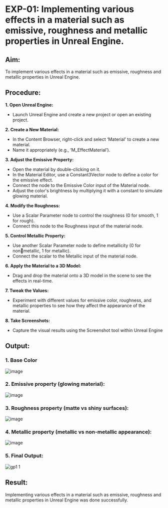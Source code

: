 # EXP-01: Implementing various effects in a material such as emissive, roughness and metallic properties in Unreal Engine.
## Aim:
To implement various effects in a material such as emissive, roughness and metallic
properties in Unreal Engine.

## Procedure:
**1. Open Unreal Engine:**
* Launch Unreal Engine and create a new project or open an existing project.
  
**2. Create a New Material:**
* In the Content Browser, right-click and select ‘Material’ to create a new material.
* Name it appropriately (e.g., ‘M_EffectMaterial’).

**3. Adjust the Emissive Property:**
* Open the material by double-clicking on it.
* In the Material Editor, use a Constant3Vector node to define a color for the emissive effect.
* Connect the node to the Emissive Color input of the Material node.
* Adjust the color's brightness by multiplying it with a constant to simulate glowing material.
  
**4. Modify the Roughness:**
* Use a Scalar Parameter node to control the roughness (0 for smooth, 1 for rough).
* Connect this node to the Roughness input of the material node.
  
**5. Control Metallic Property:**
* Use another Scalar Parameter node to define metallicity (0 for non￾metallic, 1 for metallic).
* Connect the scalar to the Metallic input of the material node.
  
**6. Apply the Material to a 3D Model:**
* Drag and drop the material onto a 3D model in the scene to see the effects in real-time.
  
**7. Tweak the Values:**
* Experiment with different values for emissive color, roughness, and metallic properties to see how they affect the appearance of the material.
  
**8. Take Screenshots:**
* Capture the visual results using the Screenshot tool within Unreal Engine

## Output:
### 1. Base Color
![image](https://github.com/user-attachments/assets/f8cedde1-d1a2-4c2d-995f-dd5044ca3254)

### 2. Emissive property (glowing material):
![image](https://github.com/user-attachments/assets/ed99becd-5d19-45cc-9fad-7b97aefb2422)

### 3. Roughness property (matte vs shiny surfaces):
![image](https://github.com/user-attachments/assets/51c4ed60-92f9-4dbb-89a3-1802d04c3e4e)

### 4. Metallic property (metallic vs non-metallic appearance):
![image](https://github.com/user-attachments/assets/7beb4b5a-4b9c-4d6c-a668-83afd0ba0916)

### 5. Final Output:
![gp1 1](https://github.com/user-attachments/assets/020fc32f-376a-4bab-9c2d-15a4e0534ed6)

## Result:
Implementing various effects in a material such as emissive, roughness and metallic properties in Unreal Engine was done successfully.
